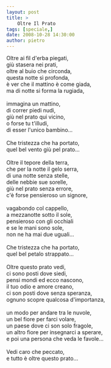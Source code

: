 ```yaml
---
layout: post
title: >
    Oltre Il Prato
tags: [speciale,]
date: 2008-10-28 14:30:00
author: pietro
---
```

Oltre ai fil d'erba piegati,<br/>giù stasera nei prati,<br/>oltre al buio che circonda,<br/>questa notte sì profonda,<br/>è ver che il mattino è come giada,<br/>ma di notte si forma la rugiada,<br/><br/>immagina un mattino,<br/>di correr piedi nudi,<br/>giù nel prato qui vicino,<br/>o forse tu t'illudi,<br/>di esser l'unico bambino...<br/><br/>Che tristezza che ha portato,<br/>quel bel vento giù pel prato...<br/><br/>Oltre il tepore della terra,<br/>che per la notte il gelo serra,<br/>di una notte senza stelle,<br/>delle nebbie sue sorelle,<br/>giù nel prato senza errore,<br/>c'è forse pensieroso un signore,<br/><br/>vagabondo col cappello,<br/>a mezzanotte sotto il sole,<br/>pensieroso con gli occhiali<br/>e se le mani sono sole,<br/>non ne ha mai due uguali...<br/><br/>Che tristezza che ha portato,<br/>quel bel petalo strappato...<br/><br/>Oltre questo prato vedi,<br/>ci sono posti dove siedi,<br/>pensi mondi ed ecco nascono,<br/>il tuo odio e amore creano,<br/>ci son posti dove senza speranza,<br/>ognuno scopre qualcosa d'importanza,<br/><br/>un modo per andare tra le nuvole,<br/>un bel fiore per farci volare,<br/>un paese dove ci son solo fragole,<br/>un altro fiore per insegnarci a sperare,<br/>e poi una persona che veda le favole...<br/><br/>Vedi caro che peccato,<br/>e tutto è oltre questo prato...
